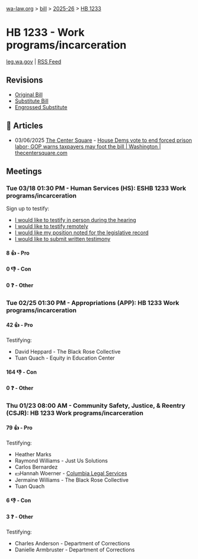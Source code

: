 [wa-law.org](/) > [bill](/bill/) > [2025-26](/bill/2025-26/) > [HB 1233](/bill/2025-26/hb/1233/)

# HB 1233 - Work programs/incarceration
[leg.wa.gov](https://app.leg.wa.gov/billsummary?BillNumber=1233&Year=2025&Initiative=false) | [RSS Feed](./rss.xml)

## Revisions
* [Original Bill](1/)
* [Substitute Bill](S/)
* [Engrossed Substitute](S.E/)

## 📰 Articles
* 03/06/2025 [The Center Square](/org/the_center_square/) - [House Dems vote to end forced prison labor; GOP warns taxpayers may foot the bill | Washington | thecentersquare.com](https://www.thecentersquare.com/washington/article_f96c3c0c-fabf-11ef-ae5b-0fb2b20d9b9c.html#:~:text=Engrossed%20Substitute%20House%20Bill%201233)

## Meetings
### Tue 03/18 01:30 PM - Human Services (HS): ESHB 1233 Work programs/incarceration
Sign up to testify:
* [I would like to testify in person during the hearing](https://app.leg.wa.gov/csi/Testifier/Add?chamber=House&mId=33075&aId=165724&caId=26405&tId=1)
* [I would like to testify remotely](https://app.leg.wa.gov/csi/Testifier/Add?chamber=House&mId=33075&aId=165724&caId=26405&tId=2)
* [I would like my position noted for the legislative record](https://app.leg.wa.gov/csi/Testifier/Add?chamber=House&mId=33075&aId=165724&caId=26405&tId=3)
* [I would like to submit written testimony](https://app.leg.wa.gov/csi/Testifier/Add?chamber=House&mId=33075&aId=165724&caId=26405&tId=4)

#### 8 👍 - Pro

#### 0 👎 - Con

#### 0 ❓ - Other

### Tue 02/25 01:30 PM - Appropriations (APP): HB 1233 Work programs/incarceration
#### 42 👍 - Pro
Testifying:
* David Heppard - The Black Rose Collective
* Tuan Quach - Equity in Education Center

#### 164 👎 - Con

#### 0 ❓ - Other

### Thu 01/23 08:00 AM - Community Safety, Justice, & Reentry (CSJR): HB 1233 Work programs/incarceration
#### 79 👍 - Pro
Testifying:
* Heather Marks
* Raymond Williams - Just Us Solutions
* Carlos Bernardez
* 💵Hannah Woerner - [Columbia Legal Services](/org/columbia_legal_services/)
* Jermaine Williams - The Black Rose Collective
* Tuan Quach

#### 6 👎 - Con

#### 3 ❓ - Other
Testifying:
* Charles Anderson - Department of Corrections
* Danielle Armbruster - Department of Corrections
